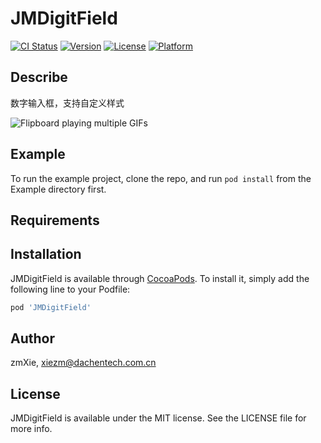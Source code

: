 # JMDigitField

[![CI Status](https://img.shields.io/travis/zmXie/JMDigitField.svg?style=flat)](https://travis-ci.org/zmXie/JMDigitField)
[![Version](https://img.shields.io/cocoapods/v/JMDigitField.svg?style=flat)](https://cocoapods.org/pods/JMDigitField)
[![License](https://img.shields.io/cocoapods/l/JMDigitField.svg?style=flat)](https://cocoapods.org/pods/JMDigitField)
[![Platform](https://img.shields.io/cocoapods/p/JMDigitField.svg?style=flat)](https://cocoapods.org/pods/JMDigitField)

## Describe
数字输入框，支持自定义样式

![Flipboard playing multiple GIFs](https://github.com/zmXie/JMDigitField/raw/master/JMDigitField/JMDigitField.gif)

## Example

To run the example project, clone the repo, and run `pod install` from the Example directory first.

## Requirements

## Installation

JMDigitField is available through [CocoaPods](https://cocoapods.org). To install
it, simply add the following line to your Podfile:

```ruby
pod 'JMDigitField'
```

## Author

zmXie, xiezm@dachentech.com.cn

## License

JMDigitField is available under the MIT license. See the LICENSE file for more info.
